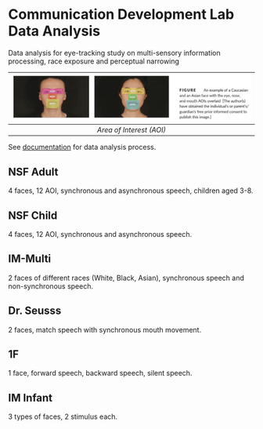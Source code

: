 # Communication Development Lab Data Analysis
Data analysis for eye-tracking study on multi-sensory information processing, race exposure and perceptual narrowing

| ![AOI](/img/AreaOfInterest.png) |
| :--: |
| *Area of Interest (AOI)* |

See [documentation](https://docs.google.com/document/d/1KdtgIK5iGbEP077q-DHwlCD5pxblOHaCoIsqtSJFN1I/edit?usp=sharing) for data analysis process.

## NSF Adult
4 faces, 12 AOI, synchronous and asynchronous speech, children aged 3-8.  

## NSF Child
4 faces, 12 AOI, synchronous and asynchronous speech.

## IM-Multi
2 faces of different races (White, Black, Asian), synchronous speech and non-synchronous speech.

## Dr. Seusss
2 faces, match speech with synchronous mouth movement.

## 1F
1 face, forward speech, backward speech, silent speech.

## IM Infant
3 types of faces, 2 stimulus each.
